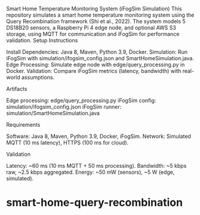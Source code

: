 Smart Home Temperature Monitoring System (iFogSim Simulation)
This repository simulates a smart home temperature monitoring system using the Query Recombination framework (Shi et al., 2022). The system models 5 DS18B20 sensors, a Raspberry Pi 4 edge node, and optional AWS S3 storage, using MQTT for communication and iFogSim for performance validation.
Setup Instructions

Install Dependencies: Java 8, Maven, Python 3.9, Docker.
Simulation: Run iFogSim with simulation/ifogsim_config.json and SmartHomeSimulation.java.
Edge Processing: Simulate edge node with edge/query_processing.py in Docker.
Validation: Compare iFogSim metrics (latency, bandwidth) with real-world assumptions.

Artifacts

Edge processing: edge/query_processing.py
iFogSim config: simulation/ifogsim_config.json
iFogSim runner: simulation/SmartHomeSimulation.java

Requirements

Software: Java 8, Maven, Python 3.9, Docker, iFogSim.
Network: Simulated MQTT (10 ms latency), HTTPS (100 ms for cloud).

Validation

Latency: ~60 ms (10 ms MQTT + 50 ms processing).
Bandwidth: ~5 kbps raw, ~2.5 kbps aggregated.
Energy: ~50 mW (sensors), ~5 W (edge, simulated).

# smart-home-query-recombination

